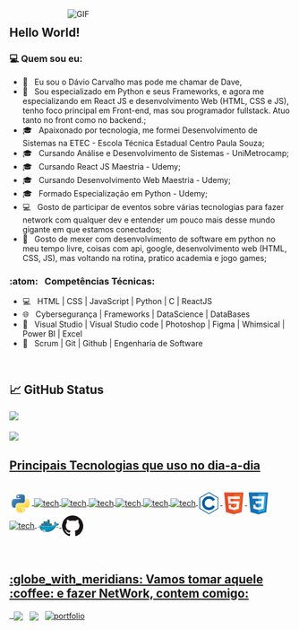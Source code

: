 
<img align="right" alt="GIF" src="https://media.giphy.com/media/coxQHKASG60HrHtvkt/giphy.gif" width="400"/>

<h2> Hello World!</h2>
<h3> 💻 Quem sou eu: </h3>

- :rainbow: &nbsp; Eu sou o Dávio Carvalho mas pode me chamar de Dave, 
- 🔭 &nbsp; Sou especializado em Python e seus Frameworks, e agora me especializando em React JS e desenvolvimento Web (HTML, CSS e JS), tenho foco principal em Front-end, mas sou programador fullstack. Atuo tanto no front como no backend.;
- 🎓 &nbsp; Apaixonado por tecnologia, me formei Desenvolvimento de Sistemas na ETEC - Escola Técnica Estadual Centro Paula Souza;
- 🎓 &nbsp; Cursando Análise e Desenvolvimento de Sistemas - UniMetrocamp;
- 🎓 &nbsp; Cursando React JS Maestria - Udemy;
- 🎓 &nbsp; Cursando Desenvolvimento Web Maestria - Udemy;
- 🎓 &nbsp; Formado Especialização em Python - Udemy;
- :computer: &nbsp; Gosto de participar de eventos sobre várias tecnologias para fazer network com qualquer dev e entender um pouco mais desse mundo gigante em que estamos conectados;
- :iphone: &nbsp; Gosto de mexer com desenvolvimento de software em python no meu tempo livre, coisas com api, google, desenvolvimento web (HTML, CSS, JS), mas voltando na rotina, pratico academia e jogo games;

<h3>:atom: &nbsp; Competências Técnicas: </h3>

- 💻 &nbsp; HTML | CSS | JavaScript | Python | C | ReactJS
- 🌐 &nbsp; Cybersegurança | Frameworks | DataScience | DataBases
- :art: &nbsp; Visual Studio | Visual Studio code | Photoshop | Figma | Whimsical | Power BI | Excel
- 🔧 &nbsp; Scrum | Git | Github | Engenharia de Software

<br>

## 📈 GitHub Status 
<div >
  <a href="https://github.com/Davio27">
  <img height="240em" src="https://github-readme-stats.vercel.app/api?username=Davio27&show_icons=true&&theme=aura&count_private=true"/>
  <br></br>
  <img height="240em" src="https://github-readme-stats.vercel.app/api/top-langs/?username=Davio27&layout=compact&langs_count=7&theme=aura"/>
</div>

## Principais Tecnologias que uso no dia-a-dia
<div style="display: inline_block"> </br> 
  <img align="center" alt="tech" width="40" height="40" src="https://github.com/devicons/devicon/blob/master/icons/python/python-original.svg" />
  <img align="center" alt="tech" width="40" height="40" src="https://cdn.jsdelivr.net/gh/devicons/devicon/icons/nodejs/nodejs-original.svg" />         
  <img align="center" alt="tech" width="40" height="40" src="https://cdn.jsdelivr.net/gh/devicons/devicon/icons/react/react-original.svg" />      
  <img align="center" alt="tech" width="40" height="40" src="https://cdn.jsdelivr.net/gh/devicons/devicon/icons/typescript/typescript-original.svg" />  
  <img align="center" alt="tech" width="40" height="40" src="https://cdn.jsdelivr.net/gh/devicons/devicon/icons/mysql/mysql-original.svg" />      
  <img align="center" alt="tech" width="40" height="40" src="https://cdn.jsdelivr.net/gh/devicons/devicon/icons/mongodb/mongodb-original.svg" />
  <img align="center" alt="tech" width="40" height="40" src="https://cdn.jsdelivr.net/gh/devicons/devicon/icons/linux/linux-original.svg" />
  <img align="center" alt="tech" width="40" height="40" src="https://github.com/devicons/devicon/blob/master/icons/c/c-line.svg" />
  <img align="center" alt="tech" width="40" height="40" src="https://github.com/devicons/devicon/blob/master/icons/html5/html5-original.svg" />
  <img align="center" alt="tech" width="40" height="40" src="https://github.com/devicons/devicon/blob/master/icons/css3/css3-original.svg" />
  <img align="center" alt="tech" width="40" height="40" src="https://cdn.jsdelivr.net/gh/devicons/devicon/icons/javascript/javascript-original.svg" /> 
  <img align="center" alt="tech" width="40" height="40" src="https://github.com/devicons/devicon/blob/master/icons/docker/docker-original.svg" />
  <img align="center" alt="tech" width="40" height="40" src="https://github.com/devicons/devicon/blob/master/icons/github/github-original.svg" />
  
              
</div>
<br>
</br>

<h2> :globe_with_meridians: Vamos tomar aquele :coffee: e fazer NetWork, contem comigo: </h2>

&nbsp; <a align="center" href="https://www.linkedin.com/in/daviocarvalho2001/" target="_blank" rel="noopener noreferrer"><img align="center" src="https://img.icons8.com/plasticine/100/000000/linkedin.png" width="50" /></a>
&nbsp; <a align="center" href="mailto:daviccarvalho11@hotmail.com" target="_blank" rel="noopener noreferrer"><img align="center" src="https://img.icons8.com/plasticine/100/000000/gmail.png"  width="50" /></a>
&nbsp; <a align="center" href="https://davio27.github.io/myportfolio" target="_blank" rel="noopener noreferrer"><img  align="center" src="https://img.icons8.com/doodle/48/portfolio.png"  width="48" alt="portfolio"/></a>


</p>



